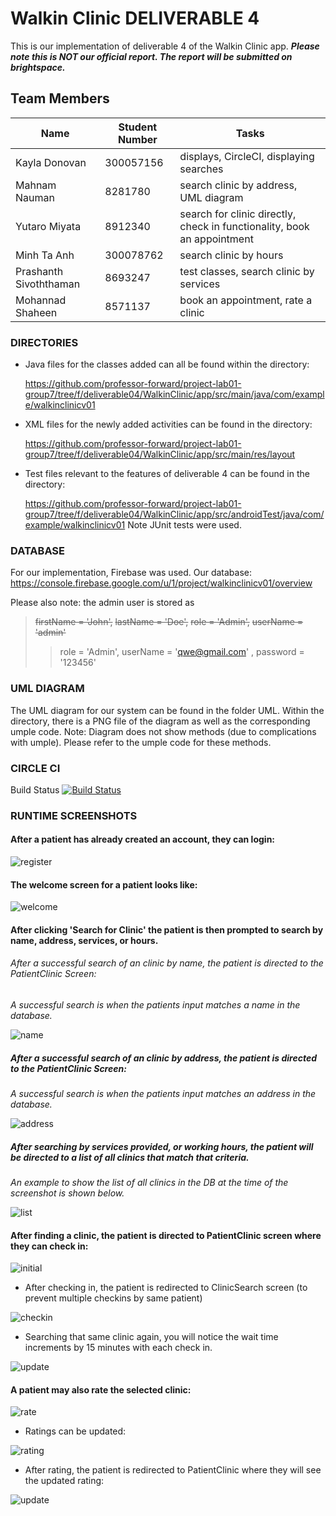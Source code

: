 # Walkin Clinic DELIVERABLE 4

This is our implementation of deliverable 4 of the Walkin Clinic app.
***Please note this is NOT our official report. The report will be submitted on brightspace.***

## Team Members
| Name | Student Number | Tasks | 
| --- | --- | --- |
| Kayla Donovan | 300057156 | displays, CircleCI, displaying searches |
| Mahnam Nauman | 8281780 | search clinic by address, UML diagram | 
| Yutaro Miyata | 8912340 | search for clinic directly, check in functionality, book an appointment |
| Minh Ta Anh | 300078762 | search clinic by hours |
| Prashanth Sivoththaman | 8693247 | test classes, search clinic by services |
| Mohannad Shaheen | 8571137 | book an appointment, rate a clinic |

### DIRECTORIES
- Java files for the classes added can all be found within the directory:
	
    https://github.com/professor-forward/project-lab01-group7/tree/f/deliverable04/WalkinClinic/app/src/main/java/com/example/walkinclinicv01

- XML files for the newly added activities can be found in the directory:
	
    https://github.com/professor-forward/project-lab01-group7/tree/f/deliverable04/WalkinClinic/app/src/main/res/layout

- Test files relevant to the features of deliverable 4 can be found in the directory: 
	
    https://github.com/professor-forward/project-lab01-group7/tree/f/deliverable04/WalkinClinic/app/src/androidTest/java/com/example/walkinclinicv01 
	Note JUnit tests were used. 
	
### DATABASE
For our implementation, Firebase was used.
Our database: https://console.firebase.google.com/u/1/project/walkinclinicv01/overview

Please also note: the admin user is stored as 
> ~~firstName = 'John',~~
> ~~lastName = 'Doe',~~
> ~~role = 'Admin',~~
> ~~userName = 'admin'~~
>>role = 'Admin',
> userName = 'qwe@gmail.com' ,
> password = '123456'

### UML DIAGRAM
The UML diagram for our system can be found in the folder UML. Within the directory, there is a PNG file of the diagram as well as the corresponding umple code.
Note: Diagram does not show methods (due to complications with umple). Please refer to the umple code for these methods.

### CIRCLE CI

Build Status
[![Build
Status](https://circleci.com/gh/kayladonovan/project-lab01-group7-circleci.png?branch=f/deliverable04)](https://circleci.com/gh/kayladonovan/project-lab01-group7-circleci/tree/f%2Fdeliverable04)


### RUNTIME SCREENSHOTS

#### After a patient has already created an account, they can login:

![register](https://github.com/professor-forward/project-lab01-group7/blob/f/deliverable04/screenshots/patientLogin.png)



#### The welcome screen for a patient looks like:

![welcome](https://github.com/professor-forward/project-lab01-group7/blob/f/deliverable04/screenshots/welcomePatient.png)



#### After clicking 'Search for Clinic' the patient is then prompted to search by name, address, services, or hours. 
###### After a successful search of an clinic by name, the patient is directed to the PatientClinic Screen:
*A successful search is when the patients input matches a name in the database.*

![name](https://github.com/professor-forward/project-lab01-group7/blob/f/deliverable04/screenshots/searchDirect.png)



##### After a successful search of an clinic by address, the patient is directed to the PatientClinic Screen:
*A successful search is when the patients input matches an address in the database.*

![address](https://github.com/professor-forward/project-lab01-group7/blob/f/deliverable04/screenshots/searchAddress.png)


##### After searching by services provided, or working hours, the patient will be directed to a list of all clinics that match that criteria. 
*An example to show the list of all clinics in the DB at the time of the screenshot is shown below.* 

![list](https://github.com/professor-forward/project-lab01-group7/blob/f/deliverable04/screenshots/listOfAllClinics.png)



#### After finding a clinic, the patient is directed to PatientClinic screen where they can check in:

![initial](https://github.com/professor-forward/project-lab01-group7/blob/f/deliverable04/screenshots/patientClinicInitial.png)


- After checking in, the patient is redirected to ClinicSearch screen (to prevent multiple checkins by same patient)


![checkin](https://github.com/professor-forward/project-lab01-group7/blob/f/deliverable04/screenshots/checkInRedirect.png)


- Searching that same clinic again, you will notice the wait time increments by 15 minutes with each check in. 


![update](https://github.com/professor-forward/project-lab01-group7/blob/f/deliverable04/screenshots/rateUpdate.png)




#### A patient may also rate the selected clinic:

![rate](https://github.com/professor-forward/project-lab01-group7/blob/f/deliverable04/screenshots/rateScreen1.png)


- Ratings can be updated:

![rating](https://github.com/professor-forward/project-lab01-group7/blob/f/deliverable04/screenshots/rateScreen2.png)


- After rating, the patient is redirected to PatientClinic where they will see the updated rating:

![update](https://github.com/professor-forward/project-lab01-group7/blob/f/deliverable04/screenshots/rateUpdate.png)
